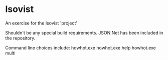 # Isovist
An exercise for the Isovist 'project'

Shouldn't be any special build requirements. 
JSON.Net has been included in the repository.

Command line choices include:
howhot.exe
howhot.exe help
howhot.exe multi
